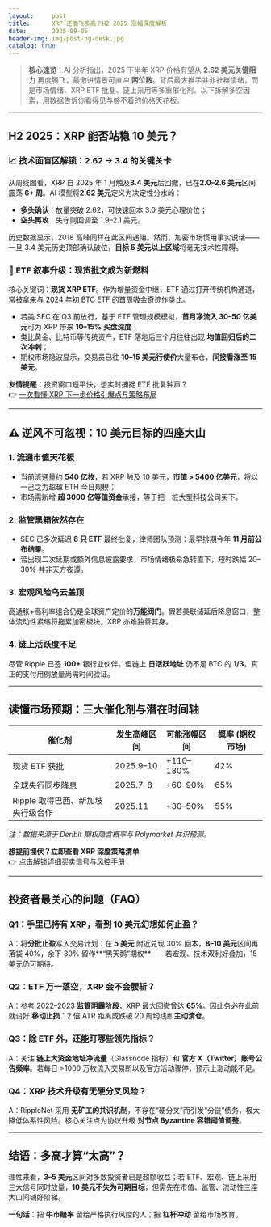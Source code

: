 ```yaml
---
layout:     post
title:      XRP 还能飞多高？H2 2025 涨幅深度解析
date:       2025-09-05
header-img: img/post-bg-desk.jpg
catalog: true
---
```


> **核心速览**：AI 分析指出，2025 下半年 XRP 价格有望从 **2.62 美元关键阻力** 再度腾飞，最激进情景可直冲 **两位数**。背后最大推手并非社群情绪，而是市场情绪、XRP ETF 批复、链上采用等多重催化剂。以下拆解多空因素，用数据告诉你看得见与够不着的价格天花板。

---

## H2 2025：XRP 能否站稳 10 美元？

### 📈 技术面盲区解锁：2.62 → 3.4 的关键关卡
从周线图看，XRP 自 2025 年 1 月触及**3.4 美元**后回撤，已在**2.0–2.6 美元**区间震荡 **6+ 周**。AI 模型将**2.62 美元**定义为决定性分水岭：  
- **多头确认**：放量突破 2.62，可快速回本 3.0 美元心理价位；  
- **空头再攻**：失守则回调至 1.9–2.1 美元。  

历史数据显示，2018 高峰同样在此区间遇阻。然而，加密市场惯用事实说话——一旦 3.4 美元历史顶部确认破位，**目标 5 美元以上区域**将毫无技术性障碍。

### 🚀 ETF 叙事升级：现货批文成为新燃料
核心关键词：**现货 XRP ETF**。作为增量资金中继，ETF 通过打开传统机构通道，常被拿来与 2024 年初 BTC ETF 的首周吸金奇迹作类比。

- 若美 SEC 在 Q3 前放行，基于 ETF 管理规模模拟，**首月净流入 30–50 亿美元**可为 XRP 带来 **10–15% 买盘深度**；  
- 类比黄金、比特币等传统资产，ETF 落地后三个月往往出现 **均值回归后的二次冲刺**；  
- 期权市场隐波显示，交易员已往 **10–15 美元行使价**大量布仓，**间接看涨至 15 美元**。  

**友情提醒**：投资窗口短平快，想实时捕捉 ETF 批复钟声？  
👉 [一次看懂 XRP 下一步价格引爆点与策略布局](https://okxdog.com/)

---

## ⚠️ 逆风不可忽视：10 美元目标的四座大山

### 1. **流通市值天花板**
- 当前流通量约 **540 亿枚**，若 XRP 触及 10 美元，**市值 > 5400 亿美元**，将以一己之力超越 ETH 今日规模；  
- 市场需新增 **超 3000 亿等值资金**承接，等于把一桩大型科技公司买下。

### 2. **监管黑箱依然存在**
- SEC 已多次延迟 **8 只 ETF** 最终批复，律师团队预测：最早排期今年 **11 月前公布结果**。  
- 若出现二次延期或额外信息披露要求，市场情绪极易急转直下，短时跌幅 20–30% 并非天方夜谭。

### 3. **宏观风险乌云盖顶**
高通胀+高利率组合仍是全球资产定价的**万能阀门**。假若美联储延后降息窗口，整体流动性紧缩将拖累加密板块，XRP 亦难独善其身。

### 4. **链上活跃度不足**
尽管 Ripple 已签 **100+** 银行业伙伴，但链上 **日活跃地址** 仍不足 BTC 的 **1/3**，真正的支付用例放量尚需时间验证。

---

## 读懂市场预期：三大催化剂与潜在时间轴

| 催化剂 | 发生高峰区间 | 可能涨幅区间 | 概率 (期权市场) |
| --- | --- | --- | --- |
| 现货 ETF 获批 | 2025.9–10 | +110–180% | 42% |
| 全球央行同步降息 | 2025.7–8 | +60–90% | 65% |
| Ripple 取得巴西、新加坡央行级合作 | 2025.11 | +30–50% | 55% |

*注：数据来源于 Deribit 期权隐含概率与 Polymarket 共识预测。*

**想提前埋伏？立即查看 XRP 深度策略清单**  
👉 [点击解锁详细买卖信号与风控手册](https://okxdog.com/)

---

## 投资者最关心的问题（FAQ）

### Q1：手里已持有 XRP，看到 10 美元幻想如何止盈？
A：将**分批止盈**写入交易计划：在 **5 美元** 附近兑现 30% 回本，**8–10 美元**区间再落袋 40%，余下 30% 留作**“黑天鹅”期权**——若宏观、技术双利好叠加，15 美元仍可期待。

### Q2：ETF 万一落空，XRP 会不会腰斩？
A：参考 2022–2023 **监管阴霾阶段**，XRP 最大回撤曾达 **65%**。因此务必在此前就设好 **移动止损**：2 倍 ATR 距离或跌破 20 周均线即**主动清仓**。

### Q3：除 ETF 外，还能盯哪些领先指标？
A：关注 **链上大资金地址净流量**（Glassnode 指标）和 **官方 X（Twitter）账号公告频率**。若每日 >1000 万枚流入交易所以及官方活动骤停，预示上涨动能不足。

### Q4：XRP 技术升级有无硬分叉风险？
A：RippleNet 采用 **无矿工的共识机制**，不存在“硬分叉”而引发“分链”债务，极大降低体系性风险。核心关注点为协议升级 **对节点 Byzantine 容错阈值调整**。

---

## 结语：多高才算“太高”？

理性来看，**3–5 美元**区间对多数投资者已是超额收益；若 ETF、宏观、链上采用三大信号同时放量，**10 美元不失为可期目标**，但需先在市值、监管、流动性三座大山间铺好阶梯。

**一句话**：把 **牛市赔率** 留给严格执行风控的人；把 **杠杆冲动** 留给市场教育。